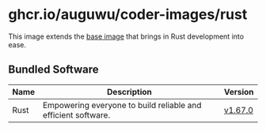 # ghcr.io/auguwu/coder-images/rust
This image extends the [base image](https://github.com/auguwu/coder-images/pkgs/container/coder-images%2Fbase) that brings in Rust development into ease.

## Bundled Software
| Name | Description                                                   | Version         |
| ---- | ------------------------------------------------------------- | --------------- |
| Rust | Empowering everyone to build reliable and efficient software. | [v1.67.0][rust] |

[rust]: https://github.com/rust-lang/rust/releases/tag/1.67.0
